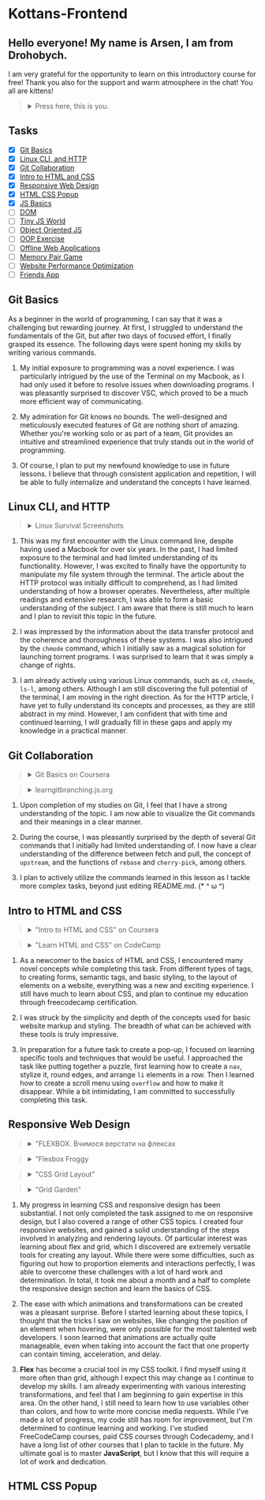 # Kottans-Frontend

## Hello everyone! My name is Arsen, I am from Drohobych.

I am very grateful for the opportunity to learn on this introductory course for free! Thank you also for the support and warm atmosphere in the chat! You all are kittens!

> <details>
>   <summary>Press here, this is you.</summary>
> <img src="cats img/alotofcats.jpeg"
> </details>

## Tasks

-   [x] [Git Basics](#git-basics)
-   [x] [Linux CLI, and HTTP](#linux-cli-and-http)
-   [x] [Git Collaboration](#git-collaboration)
-   [x] [Intro to HTML and CSS](#intro-to-html-and-css)
-   [x] [Responsive Web Design](#responsive-web-design)
-   [x] [HTML CSS Popup](#html-css-popup)
-   [x] [JS Basics](#js-basics)
-   [ ] [DOM](#dom)
-   [ ] [Tiny JS World](#tiny-js-world)
-   [ ] [Object Oriented JS](#object-oriented-js)
-   [ ] [OOP Exercise](#oop-exercise)
-   [ ] [Offline Web Applications](#offline-web-applications)
-   [ ] [Memory Pair Game](#memory-pair-game)
-   [ ] [Website Performance Optimization](#website-performance-optimization)
-   [ ] [Friends App](#friends-app)

## Git Basics

As a beginner in the world of programming, I can say that it was a challenging but rewarding journey. At first, I struggled to understand the fundamentals of the Git, but after two days of focused effort, I finally grasped its essence. The following days were spent honing my skills by writing various commands.

1. My initial exposure to programming was a novel experience. I was particularly intrigued by the use of the Terminal on my Macbook, as I had only used it before to resolve issues when downloading programs. I was pleasantly surprised to discover VSC, which proved to be a much more efficient way of communicating.

2. My admiration for Git knows no bounds. The well-designed and meticulously executed features of Git are nothing short of amazing. Whether you're working solo or as part of a team, Git provides an intuitive and streamlined experience that truly stands out in the world of programming.

3. Of course, I plan to put my newfound knowledge to use in future lessons. I believe that through consistent application and repetition, I will be able to fully internalize and understand the concepts I have learned.

## Linux CLI, and HTTP

> <details>
>   <summary>Linux Survival Screenshots</summary>
> <img src="task_linux_cli/LinuxQuiz1.png"
>   <summary></summary>
> <img src="task_linux_cli/LinuxQuiz2.png"
>   <summary></summary>
> <img src="task_linux_cli/LinuxQuiz3.png"
>   <summary></summary>
> <img src="task_linux_cli/LinuxQuiz4.png"
> </details>

1. This was my first encounter with the Linux command line, despite having used a Macbook for over six years. In the past, I had limited exposure to the terminal and had limited understanding of its functionality. However, I was excited to finally have the opportunity to manipulate my file system through the terminal. The article about the HTTP protocol was initially difficult to comprehend, as I had limited understanding of how a browser operates. Nevertheless, after multiple readings and extensive research, I was able to form a basic understanding of the subject. I am aware that there is still much to learn and I plan to revisit this topic in the future.

2. I was impressed by the information about the data transfer protocol and the coherence and thoroughness of these systems. I was also intrigued by the <code>chmode</code> command, which I initially saw as a magical solution for launching torrent programs. I was surprised to learn that it was simply a change of rights.

3. I am already actively using various Linux commands, such as <code>cd</code>, <code>chmode</code>, <code>ls-l</code>, among others. Although I am still discovering the full potential of the terminal, I am moving in the right direction. As for the HTTP article, I have yet to fully understand its concepts and processes, as they are still abstract in my mind. However, I am confident that with time and continued learning, I will gradually fill in these gaps and apply my knowledge in a practical manner.

## Git Collaboration

> <details>
>   <summary>Git Basics on Coursera</summary>
> <img src="task_git_collaboration/GitCoursera1.png"
>   <summary></summary>
> <img src="task_git_collaboration/GitCoursera2.png"
>   <summary></summary>
> <img src="task_git_collaboration/GitCoursera3.png"
>   <summary></summary>
> <img src="task_git_collaboration/GitCoursera4.png"
> </details>

> <details>
>   <summary>learngitbranching.js.org</summary>
> <img src="task_git_collaboration/GitQuiz1.png"
>   <summary></summary>
> <img src="task_git_collaboration/GitQuiz2.png"
>   <summary></summary>
> </details>

1. Upon completion of my studies on Git, I feel that I have a strong understanding of the topic. I am now able to visualize the Git commands and their meanings in a clear manner.

2. During the course, I was pleasantly surprised by the depth of several Git commands that I initially had limited understanding of. I now have a clear understanding of the difference between fetch and pull, the concept of <code>upstream</code>, and the functions of <code>rebase</code> and <code>cherry-pick</code>, among others.

3. I plan to actively utilize the commands learned in this lesson as I tackle more complex tasks, beyond just editing README.md. (* ^ ω ^)

## Intro to HTML and CSS

> <details>
>   <summary>"Intro to HTML and CSS" on Coursera</summary>
> <img src="task_html_css_intro/Coursera HTML.png"
>   <summary><summary>
> <img src="task_html_css_intro/Coursera CSS.png"
> </details>

> <details>
>   <summary>"Learn HTML and CSS" on CodeCamp</summary>
> <img src="task_html_css_intro/CodeCamp HTML.png"
>   <summary><summary>
> <img src="task_html_css_intro/CodeCamp CSS.png"
> </details>

1. As a newcomer to the basics of HTML and CSS, I encountered many novel concepts while completing this task. From different types of tags, to creating forms, semantic tags, and basic styling, to the layout of elements on a website, everything was a new and exciting experience. I still have much to learn about CSS, and plan to continue my education through freecodecamp certification.

2. I was struck by the simplicity and depth of the concepts used for basic website markup and styling. The breadth of what can be achieved with these tools is truly impressive.

3. In preparation for a future task to create a pop-up, I focused on learning specific tools and techniques that would be useful. I approached the task like putting together a puzzle, first learning how to create a <code>nav</code>, stylize it, round edges, and arrange <code>li</code> elements in a row. Then I learned how to create a scroll menu using <code>overflow</code> and how to make it disappear. While a bit intimidating, I am committed to successfully completing this task.

## Responsive Web Design

> <details>
>   <summary>"FLEXBOX. Вчимося верстати на флексах</summary>
> <img src="task_responsive_web_design/FreelancerFlex.png"
> </details>

> <details>
>   <summary>"Flexbox Froggy</summary>
> <img src="task_responsive_web_design/FlexboxFroggy.png"
> </details>

> <details>
>   <summary>"CSS Grid Layout"</summary>
> <img src="task_responsive_web_design/FreelancerGrid.png"
> </details>

> <details>
>   <summary>"Grid Garden"</summary>
> <img src="task_responsive_web_design/GridGarden.png"
> </details>

1. My progress in learning CSS and responsive design has been substantial. I not only completed the task assigned to me on responsive design, but I also covered a range of other CSS topics. I created four responsive websites, and gained a solid understanding of the steps involved in analyzing and rendering layouts. Of particular interest was learning about flex and grid, which I discovered are extremely versatile tools for creating any layout. While there were some difficulties, such as figuring out how to proportion elements and interactions perfectly, I was able to overcome these challenges with a lot of hard work and determination. In total, it took me about a month and a half to complete the responsive design section and learn the basics of CSS.

2. The ease with which animations and transformations can be created was a pleasant surprise. Before I started learning about these topics, I thought that the tricks I saw on websites, like changing the position of an element when hovering, were only possible for the most talented web developers. I soon learned that animations are actually quite manageable, even when taking into account the fact that one property can contain timing, acceleration, and delay.

3. **Flex** has become a crucial tool in my CSS toolkit. I find myself using it more often than grid, although I expect this may change as I continue to develop my skills. I am already experimenting with various interesting transformations, and feel that I am beginning to gain expertise in this area. On the other hand, I still need to learn how to use variables other than colors, and how to write more concise media requests. While I've made a lot of progress, my code still has room for improvement, but I'm determined to continue learning and working. I've studied FreeCodeCamp courses, paid CSS courses through Codecademy, and I have a long list of other courses that I plan to tackle in the future. My ultimate goal is to master **JavaScript**, but I know that this will require a lot of work and dedication.

## HTML CSS Popup

